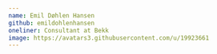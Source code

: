 ```yaml
---
name: Emil Døhlen Hansen
github: emildohlenhansen
oneliner: Consultant at Bekk
image: https://avatars3.githubusercontent.com/u/19923661
---
```

